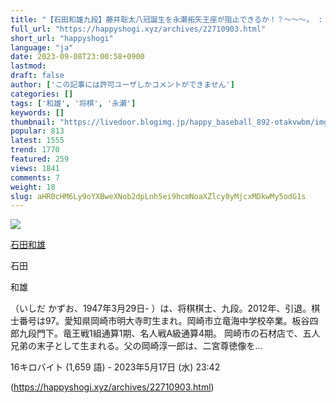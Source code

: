 ```yaml
---
title: "【石田和雄九段】藤井聡太八冠誕生を永瀬拓矢王座が阻止できるか！？～～～。 : ハッピー将棋タイムズ"
full_url: "https://happyshogi.xyz/archives/22710903.html"
short_url: "happyshogi"
language: "ja"
date: 2023-09-08T23:00:58+0900
lastmod: 
draft: false
author: ['この記事には許可ユーザしかコメントができません']
categories: []
tags: ['和雄', '将棋', '永瀬']
keywords: []
thumbnail: "https://livedoor.blogimg.jp/happy_baseball_892-otakvwbm/imgs/8/9/891f1a37.jpg"
popular: 813
latest: 1555
trend: 1770
featured: 259
views: 1841
comments: 7
weight: 18
slug: aHR0cHM6Ly9oYXBweXNob2dpLnh5ei9hcmNoaXZlcy8yMjcxMDkwMy5odG1s
---
```


![](https://livedoor.blogimg.jp/happy_baseball_892-otakvwbm/imgs/8/9/891f1a37.jpg)

<div><a title='石田和雄' href='https://ja.wikipedia.org/wiki/%E7%9F%B3%E7%94%B0%E5%92%8C%E9%9B%84' target='_blank'><p>石田和雄</p></a> <p class='searchresult'><p>石田</p> <p>和雄</p>（いしだ かずお、1947年3月29日- ）は、将棋棋士、九段。2012年、引退。棋士番号は97。愛知県岡崎市明大寺町生まれ。岡崎市立竜海中学校卒業。板谷四郎九段門下。竜王戦1組通算1期、名人戦A級通算4期。 岡崎市の石材店で、五人兄弟の末子として生まれる。父の岡崎淳一郎は、二宮尊徳像を…</p> <p class='mw-search-result-data'>16キロバイト (1,659 語) - 2023年5月17日 (水) 23:42</p></div>

(https://happyshogi.xyz/archives/22710903.html)
